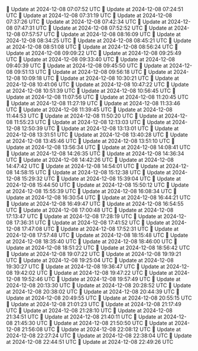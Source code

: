 🔄 Update at 2024-12-08 07:07:52 UTC
🔄 Update at 2024-12-08 07:24:51 UTC
🔄 Update at 2024-12-08 07:31:19 UTC
🔄 Update at 2024-12-08 07:37:26 UTC
🔄 Update at 2024-12-08 07:42:34 UTC
🔄 Update at 2024-12-08 07:47:31 UTC
🔄 Update at 2024-12-08 07:52:52 UTC
🔄 Update at 2024-12-08 07:57:57 UTC
🔄 Update at 2024-12-08 08:16:09 UTC
🔄 Update at 2024-12-08 08:34:25 UTC
🔄 Update at 2024-12-08 08:45:21 UTC
🔄 Update at 2024-12-08 08:51:08 UTC
🔄 Update at 2024-12-08 08:56:24 UTC
🔄 Update at 2024-12-08 09:09:22 UTC
🔄 Update at 2024-12-08 09:25:49 UTC
🔄 Update at 2024-12-08 09:33:40 UTC
🔄 Update at 2024-12-08 09:40:39 UTC
🔄 Update at 2024-12-08 09:45:50 UTC
🔄 Update at 2024-12-08 09:51:13 UTC
🔄 Update at 2024-12-08 09:56:18 UTC
🔄 Update at 2024-12-08 10:09:18 UTC
🔄 Update at 2024-12-08 10:30:21 UTC
🔄 Update at 2024-12-08 10:41:06 UTC
🔄 Update at 2024-12-08 10:47:22 UTC
🔄 Update at 2024-12-08 10:51:39 UTC
🔄 Update at 2024-12-08 10:56:45 UTC
🔄 Update at 2024-12-08 11:07:56 UTC
🔄 Update at 2024-12-08 11:20:45 UTC
🔄 Update at 2024-12-08 11:27:19 UTC
🔄 Update at 2024-12-08 11:33:46 UTC
🔄 Update at 2024-12-08 11:39:45 UTC
🔄 Update at 2024-12-08 11:44:53 UTC
🔄 Update at 2024-12-08 11:50:20 UTC
🔄 Update at 2024-12-08 11:55:23 UTC
🔄 Update at 2024-12-08 12:13:03 UTC
🔄 Update at 2024-12-08 12:50:39 UTC
🔄 Update at 2024-12-08 13:13:01 UTC
🔄 Update at 2024-12-08 13:31:51 UTC
🔄 Update at 2024-12-08 13:40:28 UTC
🔄 Update at 2024-12-08 13:45:46 UTC
🔄 Update at 2024-12-08 13:51:10 UTC
🔄 Update at 2024-12-08 13:56:34 UTC
🔄 Update at 2024-12-08 14:08:41 UTC
🔄 Update at 2024-12-08 14:26:35 UTC
🔄 Update at 2024-12-08 14:36:34 UTC
🔄 Update at 2024-12-08 14:42:26 UTC
🔄 Update at 2024-12-08 14:47:42 UTC
🔄 Update at 2024-12-08 14:54:01 UTC
🔄 Update at 2024-12-08 14:58:15 UTC
🔄 Update at 2024-12-08 15:12:38 UTC
🔄 Update at 2024-12-08 15:29:32 UTC
🔄 Update at 2024-12-08 15:39:04 UTC
🔄 Update at 2024-12-08 15:44:50 UTC
🔄 Update at 2024-12-08 15:50:12 UTC
🔄 Update at 2024-12-08 15:55:39 UTC
🔄 Update at 2024-12-08 16:08:34 UTC
🔄 Update at 2024-12-08 16:30:54 UTC
🔄 Update at 2024-12-08 16:44:21 UTC
🔄 Update at 2024-12-08 16:49:47 UTC
🔄 Update at 2024-12-08 16:54:55 UTC
🔄 Update at 2024-12-08 17:00:48 UTC
🔄 Update at 2024-12-08 17:13:47 UTC
🔄 Update at 2024-12-08 17:28:19 UTC
🔄 Update at 2024-12-08 17:36:31 UTC
🔄 Update at 2024-12-08 17:41:52 UTC
🔄 Update at 2024-12-08 17:47:08 UTC
🔄 Update at 2024-12-08 17:52:31 UTC
🔄 Update at 2024-12-08 17:57:48 UTC
🔄 Update at 2024-12-08 18:15:48 UTC
🔄 Update at 2024-12-08 18:35:40 UTC
🔄 Update at 2024-12-08 18:46:00 UTC
🔄 Update at 2024-12-08 18:51:22 UTC
🔄 Update at 2024-12-08 18:56:42 UTC
🔄 Update at 2024-12-08 19:07:22 UTC
🔄 Update at 2024-12-08 19:19:21 UTC
🔄 Update at 2024-12-08 19:25:04 UTC
🔄 Update at 2024-12-08 19:30:27 UTC
🔄 Update at 2024-12-08 19:36:47 UTC
🔄 Update at 2024-12-08 19:42:02 UTC
🔄 Update at 2024-12-08 19:47:22 UTC
🔄 Update at 2024-12-08 19:52:46 UTC
🔄 Update at 2024-12-08 19:57:49 UTC
🔄 Update at 2024-12-08 20:13:30 UTC
🔄 Update at 2024-12-08 20:28:52 UTC
🔄 Update at 2024-12-08 20:38:02 UTC
🔄 Update at 2024-12-08 20:44:39 UTC
🔄 Update at 2024-12-08 20:49:55 UTC
🔄 Update at 2024-12-08 20:55:15 UTC
🔄 Update at 2024-12-08 21:01:23 UTC
🔄 Update at 2024-12-08 21:17:49 UTC
🔄 Update at 2024-12-08 21:28:10 UTC
🔄 Update at 2024-12-08 21:34:51 UTC
🔄 Update at 2024-12-08 21:40:11 UTC
🔄 Update at 2024-12-08 21:45:30 UTC
🔄 Update at 2024-12-08 21:50:50 UTC
🔄 Update at 2024-12-08 21:56:08 UTC
🔄 Update at 2024-12-08 22:08:12 UTC
🔄 Update at 2024-12-08 22:27:24 UTC
🔄 Update at 2024-12-08 22:38:04 UTC
🔄 Update at 2024-12-08 22:44:51 UTC
🔄 Update at 2024-12-08 22:49:26 UTC
